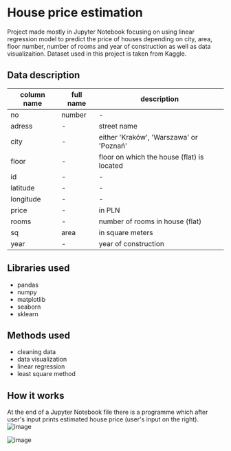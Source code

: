 # House price estimation
Project made mostly in Jupyter Notebook focusing on using linear regression model to predict the price of houses depending on city, area, floor number, number of rooms and year of construction as well as data visualizaition. Dataset used in this project is taken from Kaggle. 

## Data description
| column name | full name| description 
|-------------|----------|-----------------------
| no          | number   | - 
| adress      | -        | street name
| city        | -        | either 'Kraków', 'Warszawa' or 'Poznań'
| floor       | -        | floor on which the house (flat) is located
| id          | -        | -
| latitude    | -        | -
| longitude   | -        | -
| price       | -        | in PLN
| rooms       | -        | number of rooms in house (flat)
| sq          | area     | in square meters
| year        | -        | year of construction

## Libraries used
* pandas
* numpy
* matplotlib
* seaborn
* sklearn

## Methods used
* cleaning data
* data visualization
* linear regression
* least square method

## How it works
At the end of a Jupyter Notebook file there is a programme which after user's input prints estimated house price (user's input on the right).
![image](https://user-images.githubusercontent.com/101597257/165771499-131391c9-aaf1-4d0d-97dc-ad3ef7501b65.png)

![image](https://user-images.githubusercontent.com/101597257/165771617-db34602e-42b6-4e43-9d76-237146efbf2b.png)




 

